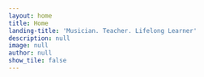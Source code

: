 ```yaml
---
layout: home
title: Home
landing-title: 'Musician. Teacher. Lifelong Learner'
description: null
image: null
author: null
show_tile: false
---
```

